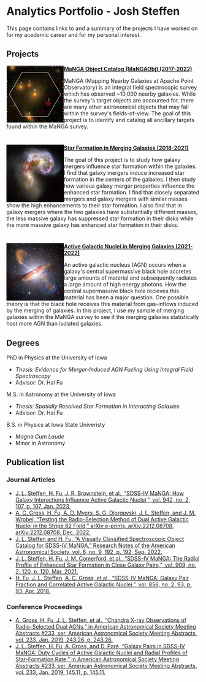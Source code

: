 # Analytics Portfolio - Josh Steffen

This page contains links to and a summary of the projects I have worked on for my acedemic career and for my personal interest. 

## Projects

<img align="left" width="150" height="150" src="https://github.com/jlsteffen/Portfolio/blob/main/images/10838-12702.png"> **[MaNGA Object Catalog (MaNGAObj) (2017-2022)](https://github.com/jlsteffen/MaNGAObj)**

MaNGA (Mapping Nearby Galaxies at Apache Point Observatory) is an integral field spectrocopic survey which has observed ~10,000 nearby galaxies. While the survey's target objects are accounted for, there are many other astronomical objects that may fall within the survey's fields-of-view. The goal of this project is to identify and catalog all ancillary targets found within the MaNGA survey.

#

<img align="left" width="150" height="150" src="https://github.com/jlsteffen/Portfolio/blob/main/images/1280px-Antennae_galaxies_xl.jpg"> **[Star Formation in Merging Galaxies (2018-2021)](https://github.com/jlsteffen/Star-Formation-in-Mergers)**

The goal of this project is to study how galaxy mergers influence star formation within the galaxies. I find that galaxy mergers induce increased star formation in the centers of the galaxies. I then study how various galaxy merger properties influence the enhanced star formation. I find that closely separated mergers and galaxy mergers with similar masses show the high enhancements to their star formation. I also find that in galaxy mergers where the two galaxies have substantially different masses, the less massive galaxy has suppressed star formation in their disks while the more massive galaxy has enhanced star formation in their disks.

#

<img align="left" width="150" height="150" src="https://github.com/jlsteffen/Portfolio/blob/main/images/agn.jpg"> **[Active Galactic Nuclei in Merging Galaxies (2021-2022)](https://github.com/jlsteffen/AGN-in-Mergers)**

An active galactic nucleus (AGN) occurs when a galaxy's central supermassive black hole accretes large amounts of material and subsequently radiates a large amount of high energy photons. How the central supermassive black hole recieves this material has been a major question. One possible theory is that the black hole receives this material from gas-inflows induced by the merging of galaxies. In this project, I use my sample of merging galaxies within the MaNGA survey to see if the merging galaxies statistically host more AGN than isolated galaxies. 

## Degrees
PhD in Physics at the University of Iowa
-  _Thesis: Evidence for Merger-Induced AGN Fueling Using Integral Field Spectroscopy_
- Advisor: Dr. Hai Fu 

M.S. in Astronomy at the University of Iowa
- _Thesis: Spatially Resolved Star Formation in Interacting Galaxies_
- Advisor: Dr. Hai Fu

B.S. in Physics at Iowa State Univeristy
- _Magna Cum Laude_
- Minor in Astronomy 

## Publication list
### Journal Articles
- [J. L. Steffen, H. Fu, J. R. Brownstein, et al., “SDSS-IV MaNGA: How Galaxy Interactions Influence
Active Galactic Nuclei,”, vol. 942, no. 2, 107, p. 107, Jan. 2023.](https://ui.adsabs.harvard.edu/abs/2023ApJ...942..107S/abstract)
- [A. C. Gross, H. Fu, A. D. Myers, S. G. Djorgovski, J. L. Steffen, and J. M. Wrobel, “Testing the
Radio-Selection Method of Dual Active Galactic Nuclei in the Stripe 82 Field,” arXiv e-prints,
arXiv:2212.08708, arXiv:2212.08708, Dec. 2022.](https://ui.adsabs.harvard.edu/abs/2022arXiv221208708G/abstract)
- [J. L. Steffen and H. Fu, “A Visually Classified Spectroscopic Object Catalog for SDSS-IV MaNGA,”
Research Notes of the American Astronomical Society, vol. 6, no. 9, 192, p. 192, Sep. 2022.](https://ui.adsabs.harvard.edu/abs/2022RNAAS...6..192S/abstract)
- [J. L. Steffen, H. Fu, J. M. Comerford, et al., “SDSS-IV MaNGA: The Radial Profile of Enhanced Star
Formation in Close Galaxy Pairs,”, vol. 909, no. 2, 120, p. 120, Mar. 2021.](https://ui.adsabs.harvard.edu/abs/2021ApJ...909..120S/abstract)
- [H. Fu, J. L. Steffen, A. C. Gross, et al., “SDSS-IV MaNGA: Galaxy Pair Fraction and Correlated Active
Galactic Nuclei,”, vol. 856, no. 2, 93, p. 93, Apr. 2018.](https://ui.adsabs.harvard.edu/abs/2018ApJ...856...93F/abstract)

### Conference Proceedings
- [A. Gross, H. Fu, J. L. Steffen, et al., “Chandra X-ray Observations of Radio-Selected Dual AGNs,” in
American Astronomical Society Meeting Abstracts #233, ser. American Astronomical Society Meeting
Abstracts, vol. 233, Jan. 2019, 243.26, p. 243.26.](https://ui.adsabs.harvard.edu/abs/2019AAS...23324326G/abstract)
- [J. L. Steffen, H. Fu, A. Gross, and D. Paré, “Galaxy Pairs in SDSS-IV MaNGA: Duty Cycles of Active
Galactic Nuclei and Radial Profiles of Star-Formation Rate,” in American Astronomical Society Meeting
Abstracts #233, ser. American Astronomical Society Meeting Abstracts, vol. 233, Jan. 2019, 145.11, p. 145.11.](https://ui.adsabs.harvard.edu/abs/2019AAS...23314511S/abstract)
